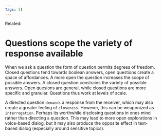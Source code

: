 ```yaml
---
Tags: []
---
```

Related: 
# Questions scope the variety of response available

When we ask a question the form of question permits degrees of freedom. Closed questions tend towards boolean answers, open questions create a space of affordances. A more open the question increases the scope of possible answers. A closed question constrains the variety of possible answers. Open quesions are general, while closed questions are more specific and granular. Questions thus work at levels of scale.

A directed question `demands` a response from the receiver, which may also create a greater feeling of `closeness`. However, this can be weaponized as `interrogation`.  Perhaps its worthwhile disclosing questions in ones mind rather than directing a question. This may lead to more open explorations in voice-based dialog, but it may also produce the opposite effect in text-based dialog (especially around sensitive topics).